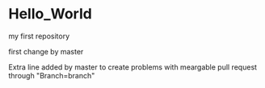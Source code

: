# Hello_World
my first repository

first change by master

Extra line added by master to create problems with meargable pull request through "Branch=branch"
